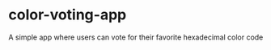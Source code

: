 color-voting-app
================

A simple app where users can vote for their favorite hexadecimal color code
